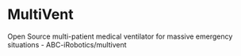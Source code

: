 # MultiVent

Open Source multi-patient medical ventilator for massive emergency situations - ABC-iRobotics/multivent